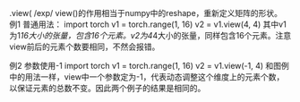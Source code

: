 .view(/exp/view()的作用相当于numpy中的reshape，重新定义矩阵的形状。例1 普通用法：import torchv1 = torch.range(1, 16) v2 = v1.view(4, 4)其中v1为1*16大小的张量，包含16个元素。v2为4*4大小的张量，同样包含16个元素。注意view前后的元素个数要相同，不然会报错。例2 参数使用-1import torchv1 = torch.range(1, 16) v2 = v1.view(-1, 4)和图例中的用法一样，view中一个参数定为-1，代表动态调整这个维度上的元素个数，以保证元素的总数不变。因此两个例子的结果是相同的。